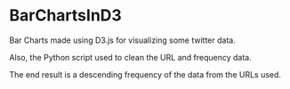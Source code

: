 # BarChartsInD3
Bar Charts made using D3.js for visualizing some twitter data.

<p>Also, the Python script used to clean the URL and frequency data.</p>
<p></p>
<p>The end result is a descending frequency of the data from the URLs used.</p>


